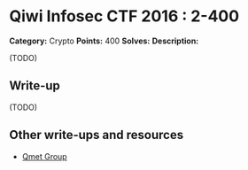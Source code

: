 # Qiwi Infosec CTF 2016 : 2-400

**Category:** Crypto
**Points:** 400
**Solves:**
**Description:**

(TODO)

## Write-up

(TODO)

## Other write-ups and resources

* [Qmet Group](https://github.com/Qmet-Group/QiwiCTF-Writeup/blob/master/c400.py)
